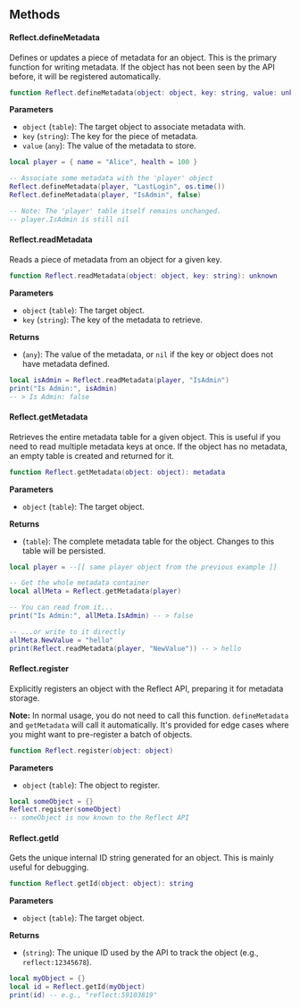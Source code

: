 ## Methods

#### Reflect.defineMetadata
Defines or updates a piece of metadata for an object. This is the primary function for writing metadata. If the object has not been seen by the API before, it will be registered automatically.

```lua
function Reflect.defineMetadata(object: object, key: string, value: unknown)
```

**Parameters**

- `object` (`table`): The target object to associate metadata with.
- `key` (`string`): The key for the piece of metadata.
- `value` (`any`): The value of the metadata to store.

```lua
local player = { name = "Alice", health = 100 }

-- Associate some metadata with the 'player' object
Reflect.defineMetadata(player, "LastLogin", os.time())
Reflect.defineMetadata(player, "IsAdmin", false)

-- Note: The 'player' table itself remains unchanged.
-- player.IsAdmin is still nil
```

#### Reflect.readMetadata
Reads a piece of metadata from an object for a given key.

```lua
function Reflect.readMetadata(object: object, key: string): unknown
```

**Parameters**

- `object` (`table`): The target object.
- `key` (`string`): The key of the metadata to retrieve.

**Returns**

- (`any`): The value of the metadata, or `nil` if the key or object does not have metadata defined.

```lua
local isAdmin = Reflect.readMetadata(player, "IsAdmin")
print("Is Admin:", isAdmin)
-- > Is Admin: false
```

#### Reflect.getMetadata
Retrieves the entire metadata table for a given object. This is useful if you need to read multiple metadata keys at once. If the object has no metadata, an empty table is created and returned for it.

```lua
function Reflect.getMetadata(object: object): metadata
```

**Parameters**

- `object` (`table`): The target object.

**Returns**

- (`table`): The complete metadata table for the object. Changes to this table will be persisted.

```lua
local player = --[[ same player object from the previous example ]]

-- Get the whole metadata container
local allMeta = Reflect.getMetadata(player)

-- You can read from it...
print("Is Admin:", allMeta.IsAdmin) -- > false

-- ...or write to it directly
allMeta.NewValue = "hello"
print(Reflect.readMetadata(player, "NewValue")) -- > hello
```

#### Reflect.register
Explicitly registers an object with the Reflect API, preparing it for metadata storage.

**Note:** In normal usage, you do not need to call this function. `defineMetadata` and `getMetadata` will call it automatically. It's provided for edge cases where you might want to pre-register a batch of objects.

```lua
function Reflect.register(object: object)
```

**Parameters**

- `object` (`table`): The object to register.

```lua
local someObject = {}
Reflect.register(someObject)
-- someObject is now known to the Reflect API
```

#### Reflect.getId
Gets the unique internal ID string generated for an object. This is mainly useful for debugging.

```lua
function Reflect.getId(object: object): string
```

**Parameters**

- `object` (`table`): The target object.

**Returns**

- (`string`): The unique ID used by the API to track the object (e.g., `reflect:12345678`).

```lua
local myObject = {}
local id = Reflect.getId(myObject)
print(id) -- e.g., "reflect:59103819"
```